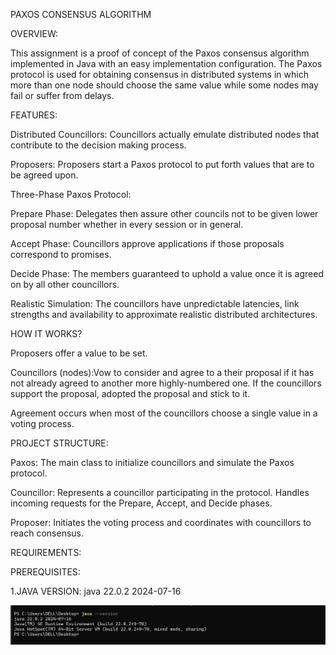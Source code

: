 PAXOS CONSENSUS ALGORITHM 

OVERVIEW:
    
  This assignment is a proof of concept of the Paxos consensus algorithm implemented in Java with an easy implementation configuration. The Paxos protocol is used for obtaining consensus in distributed systems in which more than one node should choose the same value while some nodes may fail or suffer from delays.

FEATURES:

Distributed Councillors: Councillors actually emulate distributed nodes that contribute to the decision making process.

Proposers: Proposers start a Paxos protocol to put forth values that are to be agreed upon.

Three-Phase Paxos Protocol:

Prepare Phase: Delegates then assure other councils not to be given lower proposal number whether in every session or in general.

Accept Phase: Councillors approve applications if those proposals correspond to promises.

Decide Phase: The members guaranteed to uphold a value once it is agreed on by all other councillors.

Realistic Simulation: The councillors have unpredictable latencies, link strengths and availability to approximate realistic distributed architectures.

HOW IT WORKS?

Proposers offer a value to be set.

Councillors (nodes):Vow to consider and agree to a their proposal if it has not already agreed to another more highly-numbered one.
If the councillors support the proposal, adopted the proposal and stick to it.

Agreement occurs when most of the councillors choose a single value in a voting process.

PROJECT STRUCTURE:

Paxos:
The main class to initialize councillors and simulate the Paxos protocol.

Councillor:
Represents a councillor participating in the protocol.
Handles incoming requests for the Prepare, Accept, and Decide phases.

Proposer:
Initiates the voting process and coordinates with councillors to reach consensus.

REQUIREMENTS:

PREREQUISITES:

1.JAVA
  VERSION:  java 22.0.2 2024-07-16

  ![screenshot.png](images%2Fscreenshot.png)


